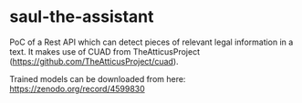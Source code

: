 # saul-the-assistant
PoC of a Rest API which can detect pieces of relevant legal information in a text. It makes use of CUAD from TheAtticusProject (https://github.com/TheAtticusProject/cuad). 

Trained models can be downloaded from here: https://zenodo.org/record/4599830
